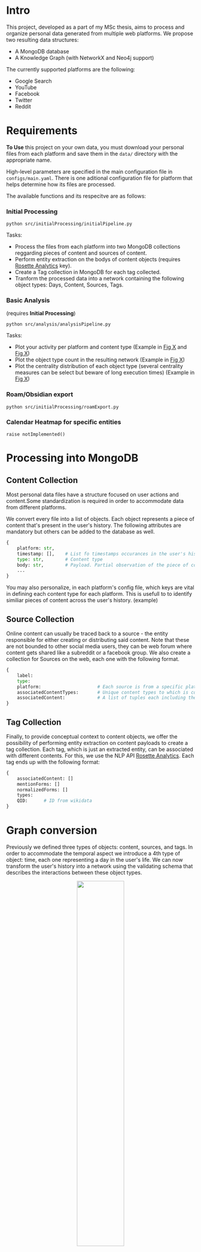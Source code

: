 # Intro

This project, developed as a part of my MSc thesis, aims to process and organize personal data generated from multiple web platforms. We propose two resulting data structures:
- A MongoDB database
- A Knowledge Graph (with NetworkX and Neo4j support)

The currently supported platforms are the following:
- Google Search
- YouTube
- Facebook
- Twitter
- Reddit

# Requirements

**To Use** this project on your own data, you must download your personal files from each platform and save them in the ```data/``` directory with the appropriate name. 

High-level parameters are specified in the main configuration file in ```configs/main.yaml```. There is one aditional configuration file for platform that helps determine how its files are processed.  
 
The available functions and its respecitve are as follows:
 
### Initial Processing

```python src/initialProcessing/initialPipeline.py```
 
Tasks:   
- Process the files from each platform into two MongoDB collections reggarding pieces of content and sources of content.
- Perform entity extraction on the bodys of content objects (requires [Rosette Analytics](https://developer.rosette.com/) key).
- Create a Tag collection in MongoDB for each tag collected.
- Tranform the processed data into a network containing the following object types: Days, Content, Sources, Tags.

### Basic Analysis
 (requires **Initial Processing**)

```python src/analysis/analysisPipeline.py``` 

Tasks:   
- Plot your activity per platform and content type (Example in [Fig X]() and [Fig X]())
- Plot the object type count in the resulting network (Example in [Fig X]())
- Plot the centrality distribution of each object type (several centrality measures can be select but beware of long execution times) (Example in [Fig X]())

### Roam/Obsidian export

```python src/initialProcessing/roamExport.py``` 

### Calendar Heatmap for specific entities

```raise notImplemented()``` 

# Processing into MongoDB

## Content Collection
Most personal data files have a structure focused on user actions and content.Some standardization is required in order to accommodate data from different platforms. 

We convert every file into a list of objects. Each object represents a piece of content that's present in the user's history. The following attributes are mandatory but others can be added to the database as well.

```python
{
    platform: str,
    timestamp: [],    # List fo timestamps occurances in the user's history
    type: str,        # Content type
    body: str,        # Payload. Partial observation of the piece of content
    ...
}
```

You may also personalize, in each platform's config file, which keys are vital in defining each content type for each platform. This is usefull to to identify similiar pieces of content across the user's history. (example)

## Source Collection
Online content can usually be traced back to a source - the entity responsible for either creating or distributing said content. Note that these are not bounded to other social media users, they can be web forum where content gets shared like a subreddit or a facebook group. We also create a collection for Sources on the web, each one with the following format.

```python
{
    label:
    type:
    platform:                     # Each source is from a specific platform
    associatedContentTypes:       # Unique content types to which is connected
    associatedContent:            # A list of tuples each including the _id of the piece of content, and this source's relationship type to it
}
```

## Tag Collection
Finally, to provide conceptual context to content objects, we offer the possibility of performing entity extraction on content payloads to create a tag collection. Each tag, which is just an extracted entity, can be associated with different contents. For this, we use the NLP API [Rosette Analytics](https://developer.rosette.com/). Each tag ends up with the following format:
```python
{
	associatedContent: []
	mentionForms: []
	normalizedForms: []
	types:
	QID:      # ID from wikidata
} 
```

# Graph conversion

Previously we defined three types of objects: content, sources, and tags.  In order to accommodate the temporal aspect we introduce a 4th type of object: time, each one representing a day in the user's life. We can now transform the user's history into a network using the validating schema that describes the interactions between these object types. 

<p align="center">
  <img src="docs/images/mainSchema.png" alt=""  width="50%" />
  <figcaption>Fig 1. </figcaption>
</p>  

Each object type is represented by a shape, and the interactions between them as connections between those shapes. Each box (rectangle) represents a shape that is bounded by a set of constraints. Nodes conform to a shape if and only if they satisfy all constraints. 
There are two types of constraints: 
- The existence of certain attributes within a shape 
- Or a connection and number of nodes conforming to a particular shape that the conforming node can relate to via a given edge. For example:
    - [0..1] denotes either no connection or precisely one
    - [1..*] denotes one-to-many
    - [1..1] denotes precisely one

So making a summary of the procedure: We create a chain of time nodes, one for each day in the user's life. These days may connect to content nodes via an action edge. This represents the interaction between the user and a piece of content on a given day. In order to provide context to each content we may connect to tags and sources. Each piece of content can only have one orign connection to a source node but it may mention any number of tags or other sources.  


In order to further to improve the descriptive power of the network, we define a hierarchy of terms for each object class. These will serve as the terminology  of the network, providing semantic value to the connections in it and allowing us to study more complex dynamics. The __type__ attributes in each node or edge hold the values of a **leaf** in the respective hierarchy (Figs 2 and 3).

<p align="center">
  <img src="docs/images/nodeHierarchy.png" alt=""/>
  <figcaption>Fig 2. </figcaption>
</p>  


<p align="center">
  <img src="docs/images/edgeHierarchy.png" alt="" width="55%"/>
  <figcaption>Fig 3. </figcaption>
</p>  

The resulting network is a heterogeneous graph, guaranteed to have a single component due to the chain of daily nodes.

# Plot Gallery

<p align="center">
  <img src="docs/images/classDistribution.PNG" alt=""/>
  <figcaption>Fig 4. Count of object types for all hierarchical levels.</figcaption>
</p>  

<p align="center">
  <img src="docs/images/ContentTypePerPlatform.png" alt=""/>
  <figcaption>Fig 5. Temporal distribution of content conception, highlighting the respective platforms.</figcaption>
</p>  

<p align="center">
  <img src="docs/images/PlatformPerContentType.png" alt=""/>
  <figcaption>Fig 6.Temporal distribution of platforms usage, highlighting the content types. </figcaption>
</p>  

<p align="center">
  <img src="docs/images/centralityBoxPlot.png" alt=""/>
  <figcaption>Fig 7. - Variance of centrality values for each object type in the network.</figcaption>
</p>  

<p align="center">
  <img src="docs/images/calendarHeatMap-China.png" alt=""/>
  <figcaption>Fig 8. - Calendar HeatMap of the China Tag.</figcaption>
</p>  

<p align="center">
  <img src="docs/images/obsidianChinaNode.png" alt=""/>
  <figcaption>Fig 9.- Obsidian. China Tag local map.</figcaption>
</p>  

<p align="center">
  <img src="docs/images/obsidianDay.png" alt=""/>
  <figcaption>Fig 10. - Obsidian. Example of a day page</figcaption>
</p>
  
<p align="center">
  <img src="docs/images/obsidianFull.png" alt=""/>
  <figcaption>Fig 11. - Obsidian. Full Personal Graph.</figcaption>
</p>  

